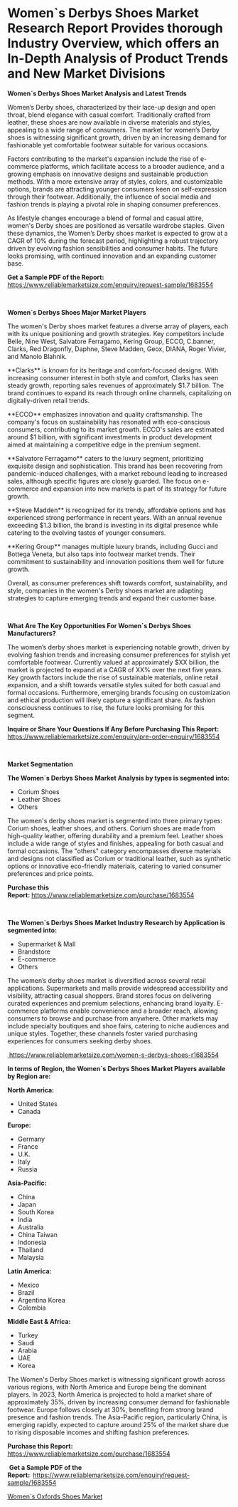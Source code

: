 <p><h1>Women`s Derbys Shoes Market Research Report Provides thorough Industry Overview, which offers an In-Depth Analysis of Product Trends and New Market Divisions</h1></p><p><strong>Women`s Derbys Shoes Market Analysis and Latest Trends</strong></p>
<p><p>Women’s Derby shoes, characterized by their lace-up design and open throat, blend elegance with casual comfort. Traditionally crafted from leather, these shoes are now available in diverse materials and styles, appealing to a wide range of consumers. The market for women’s Derby shoes is witnessing significant growth, driven by an increasing demand for fashionable yet comfortable footwear suitable for various occasions.</p><p>Factors contributing to the market's expansion include the rise of e-commerce platforms, which facilitate access to a broader audience, and a growing emphasis on innovative designs and sustainable production methods. With a more extensive array of styles, colors, and customizable options, brands are attracting younger consumers keen on self-expression through their footwear. Additionally, the influence of social media and fashion trends is playing a pivotal role in shaping consumer preferences.</p><p>As lifestyle changes encourage a blend of formal and casual attire, women's Derby shoes are positioned as versatile wardrobe staples. Given these dynamics, the Women’s Derby shoes market is expected to grow at a CAGR of 10% during the forecast period, highlighting a robust trajectory driven by evolving fashion sensibilities and consumer habits. The future looks promising, with continued innovation and an expanding customer base.</p></p>
<p><strong>Get a Sample PDF of the Report:&nbsp;</strong> <a href="https://www.reliablemarketsize.com/enquiry/request-sample/1683554?utm_campaign=1886&utm_medium=2&utm_source=Github&utm_content=ia&utm_term=30122024&utm_id=womens-derbys-shoes">https://www.reliablemarketsize.com/enquiry/request-sample/1683554</a></p>
<p>&nbsp;</p>
<p><strong>Women`s Derbys Shoes Major Market Players</strong></p>
<p><p>The women's Derby shoes market features a diverse array of players, each with its unique positioning and growth strategies. Key competitors include Belle, Nine West, Salvatore Ferragamo, Kering Group, ECCO, C.banner, Clarks, Red Dragonfly, Daphne, Steve Madden, Geox, DIANA, Roger Vivier, and Manolo Blahnik.</p><p>**Clarks** is known for its heritage and comfort-focused designs. With increasing consumer interest in both style and comfort, Clarks has seen steady growth, reporting sales revenues of approximately $1.7 billion. The brand continues to expand its reach through online channels, capitalizing on digitally-driven retail trends.</p><p>**ECCO** emphasizes innovation and quality craftsmanship. The company's focus on sustainability has resonated with eco-conscious consumers, contributing to its market growth. ECCO's sales are estimated around $1 billion, with significant investments in product development aimed at maintaining a competitive edge in the premium segment.</p><p>**Salvatore Ferragamo** caters to the luxury segment, prioritizing exquisite design and sophistication. This brand has been recovering from pandemic-induced challenges, with a market rebound leading to increased sales, although specific figures are closely guarded. The focus on e-commerce and expansion into new markets is part of its strategy for future growth.</p><p>**Steve Madden** is recognized for its trendy, affordable options and has experienced strong performance in recent years. With an annual revenue exceeding $1.3 billion, the brand is investing in its digital presence while catering to the evolving tastes of younger consumers.</p><p>**Kering Group** manages multiple luxury brands, including Gucci and Bottega Veneta, but also taps into footwear market trends. Their commitment to sustainability and innovation positions them well for future growth.</p><p>Overall, as consumer preferences shift towards comfort, sustainability, and style, companies in the women's Derby shoes market are adapting strategies to capture emerging trends and expand their customer base.</p></p>
<p>&nbsp;</p>
<p><strong>What Are The Key Opportunities For Women`s Derbys Shoes Manufacturers?</strong></p>
<p><p>The women’s derby shoes market is experiencing notable growth, driven by evolving fashion trends and increasing consumer preferences for stylish yet comfortable footwear. Currently valued at approximately $XX billion, the market is projected to expand at a CAGR of XX% over the next five years. Key growth factors include the rise of sustainable materials, online retail expansion, and a shift towards versatile styles suited for both casual and formal occasions. Furthermore, emerging brands focusing on customization and ethical production will likely capture a significant share. As fashion consciousness continues to rise, the future looks promising for this segment.</p></p>
<p><strong>Inquire or Share Your Questions If Any Before Purchasing This Report:</strong> <a href="https://www.reliablemarketsize.com/enquiry/pre-order-enquiry/1683554?utm_campaign=1886&utm_medium=2&utm_source=Github&utm_content=ia&utm_term=30122024&utm_id=womens-derbys-shoes">https://www.reliablemarketsize.com/enquiry/pre-order-enquiry/1683554</a></p>
<p>&nbsp;</p>
<p><strong>Market Segmentation</strong></p>
<p><strong>The Women`s Derbys Shoes Market Analysis by types is segmented into:</strong></p>
<p><ul><li>Corium Shoes</li><li>Leather Shoes</li><li>Others</li></ul></p>
<p><p>The women's derby shoes market is segmented into three primary types: Corium shoes, leather shoes, and others. Corium shoes are made from high-quality leather, offering durability and a premium feel. Leather shoes include a wide range of styles and finishes, appealing for both casual and formal occasions. The "others" category encompasses diverse materials and designs not classified as Corium or traditional leather, such as synthetic options or innovative eco-friendly materials, catering to varied consumer preferences and price points.</p></p>
<p><strong>Purchase this Report:&nbsp;</strong><a href="https://www.reliablemarketsize.com/purchase/1683554?utm_campaign=1886&utm_medium=2&utm_source=Github&utm_content=ia&utm_term=30122024&utm_id=womens-derbys-shoes">https://www.reliablemarketsize.com/purchase/1683554</a></p>
<p>&nbsp;</p>
<p><strong>The Women`s Derbys Shoes Market Industry Research by Application is segmented into:</strong></p>
<p><ul><li>Supermarket & Mall</li><li>Brandstore</li><li>E-commerce</li><li>Others</li></ul></p>
<p><p>The women’s derby shoes market is diversified across several retail applications. Supermarkets and malls provide widespread accessibility and visibility, attracting casual shoppers. Brand stores focus on delivering curated experiences and premium selections, enhancing brand loyalty. E-commerce platforms enable convenience and a broader reach, allowing consumers to browse and purchase from anywhere. Other markets may include specialty boutiques and shoe fairs, catering to niche audiences and unique styles. Together, these channels foster varied purchasing experiences for consumers seeking derby shoes.</p></p>
<p><a href="https://www.reliablemarketsize.com/women-s-derbys-shoes-r1683554?utm_campaign=1886&utm_medium=2&utm_source=Github&utm_content=ia&utm_term=30122024&utm_id=womens-derbys-shoes">&nbsp;https://www.reliablemarketsize.com/women-s-derbys-shoes-r1683554</a></p>
<p><strong>In terms of Region, the Women`s Derbys Shoes Market Players available by Region are:</strong></p>
<p>
    <p> <strong> North America: </strong>
        <ul>
            <li>United States</li>
            <li>Canada</li>
        </ul>
        </p> 
    <p> <strong> Europe: </strong>
        <ul>
            <li>Germany</li>
            <li>France</li>
            <li>U.K.</li>
            <li>Italy</li>
            <li>Russia</li>
        </ul>
        </p> 
    <p> <strong> Asia-Pacific: </strong>
        <ul>
            <li>China</li>
            <li>Japan</li>
            <li>South Korea</li>
            <li>India</li>
            <li>Australia</li>
            <li>China Taiwan</li>
            <li>Indonesia</li>
            <li>Thailand</li>
            <li>Malaysia</li>
        </ul>
        </p> 
    <p> <strong> Latin America: </strong>
        <ul>
            <li>Mexico</li>
            <li>Brazil</li>
            <li>Argentina Korea</li>
            <li>Colombia</li>
        </ul>
        </p> 
    <p> <strong> Middle East & Africa: </strong>
        <ul>
            <li>Turkey</li>
            <li>Saudi</li>
            <li>Arabia</li>
            <li>UAE</li>
            <li>Korea</li>
        </ul>
    </p>
    </p>
<p><p>The Women's Derby Shoes market is witnessing significant growth across various regions, with North America and Europe being the dominant players. In 2023, North America is projected to hold a market share of approximately 35%, driven by increasing consumer demand for fashionable footwear. Europe follows closely at 30%, benefiting from strong brand presence and fashion trends. The Asia-Pacific region, particularly China, is emerging rapidly, expected to capture around 25% of the market share due to rising disposable incomes and shifting fashion preferences.</p></p>
<p><strong>Purchase this Report: </strong><a href="https://www.reliablemarketsize.com/purchase/1683554?utm_campaign=1886&utm_medium=2&utm_source=Github&utm_content=ia&utm_term=30122024&utm_id=womens-derbys-shoes">https://www.reliablemarketsize.com/purchase/1683554</a></p>
<p>&nbsp;<strong>Get a Sample PDF of the Report:&nbsp;&nbsp;</strong><a href="https://www.reliablemarketsize.com/enquiry/request-sample/1683554?utm_campaign=1886&utm_medium=2&utm_source=Github&utm_content=ia&utm_term=30122024&utm_id=womens-derbys-shoes">https://www.reliablemarketsize.com/enquiry/request-sample/1683554</a></p>
<p><strong></strong></p>
<p><p><a href="https://github.com/vimar16th/Market-Research-Report-List-7/blob/main/womens-oxfords-shoes-market.md?utm_campaign=1886&utm_medium=2&utm_source=Github&utm_content=ia&utm_term=30122024&utm_id=womens-derbys-shoes">Women`s Oxfords Shoes Market</a></p></p>